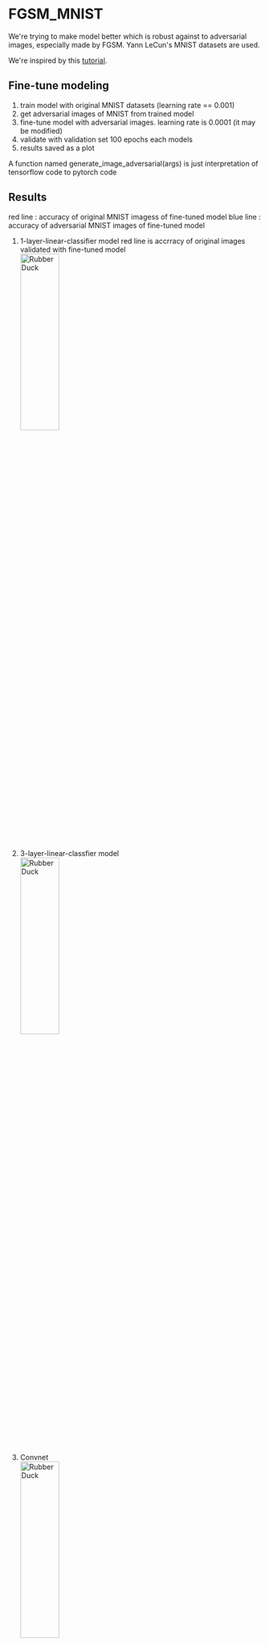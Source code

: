 # FGSM_MNIST

We're trying to make model better which is robust against to adversarial images, especially made by FGSM.
Yann LeCun's MNIST datasets are used.

We're inspired by this [tutorial](https://www.pyimagesearch.com/2021/03/08/defending-against-adversarial-image-attacks-with-keras-and-tensorflow/).

## Fine-tune modeling
1. train model with original MNIST datasets (learning rate == 0.001)
2. get adversarial images of MNIST from trained model
3. fine-tune model with adversarial images. learning rate is 0.0001 (it may be modified)
4. validate with validation set 100 epochs each models
5. results saved as a plot 

A function named
  generate_image_adversarial(args) is just interpretation of tensorflow code to pytorch code

## Results

red line  : accuracy of original MNIST imagess of fine-tuned model
blue line : accuracy of adversarial MNIST images of fine-tuned model 

1. 1-layer-linear-classifier model 
red line is accrracy of original images validated with fine-tuned model
<br><img src="https://github.com/comeeasy/FGSM_MNIST/blob/main/report/1-layer-MNIST-epochs-100.png" width="40%" height="30%" title="px(픽셀) 크기 설정" alt="RubberDuck"></img><br>

2. 3-layer-linear-classfier model
<br><img src="https://github.com/comeeasy/FGSM_MNIST/blob/main/report/3-layer-MNIST-epochs-100.png" width="40%" height="30%" title="px(픽셀) 크기 설정" alt="RubberDuck"></img><br>

3. Convnet
<br><img src="https://github.com/comeeasy/FGSM_MNIST/blob/main/report/Convnet-MNIST-epoch-100.png" width="40%" height="30%" title="px(픽셀) 크기 설정" alt="RubberDuck"></img><br>


## Requirements

- python 3.8+
- pytorch 0.4.1+
- numpy
- tqdm

## License

MIT License

## trained model

| Name     | Description                                                              |
| -------- | ------------------------------------------------------------------------ |
| 1-layer-linear-classifier | really simple model                                     |
| 3-layer-linear-classifier | add two layer to 1-layer simple model                   |
| Convnet                   | simple convolutional model                              |

## Longer Motivation

1. VOneNet maybe boosts performance. So we're considering how apply this model
[VOneNet](https://github.com/dicarlolab/vonenet)
